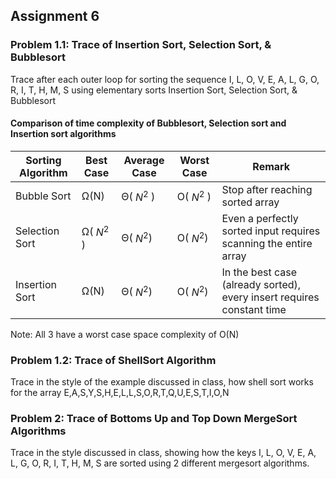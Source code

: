 ## Assignment 6

### Problem 1.1: Trace of Insertion Sort, Selection Sort, & Bubblesort
Trace after each outer loop for sorting the sequence I, L, O, V, E, A, L, G, O, R, I, T, H, M, S using elementary sorts Insertion Sort, Selection Sort, & Bubblesort

#### Comparison of time complexity of Bubblesort, Selection sort and Insertion sort algorithms
| Sorting Algorithm | Best Case | Average Case | Worst Case | Remark |
| ----------------- | --------- | ------------ | ---------- | ------ |
| Bubble Sort | Ω(N) | Θ( $N^2$ ) | O( $N^2$ ) | Stop after reaching sorted array |
| Selection Sort | Ω( $N^2$ ) | Θ( $N^2$) | O( $N^2$) | Even a perfectly sorted input requires scanning the entire array |
| Insertion Sort | Ω(N) | Θ( $N^2$) | O( $N^2$) | In the best case (already sorted), every insert requires constant time |

Note: All 3 have a worst case space complexity of O(N)

### Problem 1.2: Trace of ShellSort Algorithm
Trace in the style of the example discussed in class, how shell sort works for the array E,A,S,Y,S,H,E,L,L,S,O,R,T,Q,U,E,S,T,I,O,N

### Problem 2: Trace of Bottoms Up and Top Down MergeSort Algorithms
Trace in the style discussed in class, showing how the keys I, L, O, V, E, A, L, G, O, R, I, T, H, M, S are sorted using 2 different mergesort algorithms.
